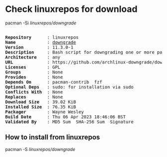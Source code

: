 # Check linuxrepos for download

pacman -Si *linuxrepos/downgrade*

<div class="highlight"><pre class="highlight"><text>
<b>Repository</b>      : linuxrepos
<b>Name</b>            : <a href="../../x86_64/downgrade-11.3.0-1-any.pkg.tar.zst">downgrade</a>
<b>Version</b>         : 11.3.0-1
<b>Description</b>     : Bash script for downgrading one or more packages to a version in your cache or the A.L.A.
<b>Architecture</b>    : any
<b>URL</b>             : https://github.com/archlinux-downgrade/downgrade
<b>Licenses</b>        : GPL
<b>Groups</b>          : None
<b>Provides</b>        : None
<b>Depends On</b>      : pacman-contrib  fzf
<b>Optional Deps</b>   : sudo: for installation via sudo
<b>Conflicts With</b>  : None
<b>Replaces</b>        : None
<b>Download Size</b>   : 39.02 KiB
<b>Installed Size</b>  : 76.35 KiB
<b>Packager</b>        : Wayne Wesley <wayne6324@gmail.com>
<b>Build Date</b>      : Thu 06 Apr 2023 18:46:06 BST
<b>Validated By</b>    : MD5 Sum  SHA-256 Sum  Signature
</text></pre></div>

## How to install from linuxrepos

pacman -S *linuxrepos/downgrade*
